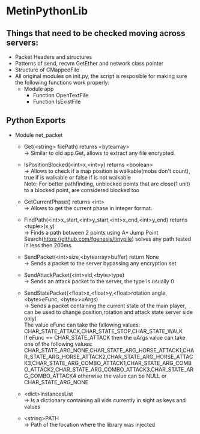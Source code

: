 # MetinPythonLib

## Things that need to be checked moving across servers:

- Packet Headers and structures
- Patterns of send, recvm GetEther and network class pointer
- Structure of CMappedFile
- All original modules on init.py, the script is resposible for making sure the following functions work properly:
  - Module app
    - Function OpenTextFile
    - Function IsExistFile


## Python Exports
- Module net_packet
  - Get(\<string\> filePath) returns \<bytearray\><br>
    -> Similar to old app.Get, allows to extract any file encrypted.
  - IsPositionBlocked(\<int\>x,\<int\>y) returns \<boolean\><br>
    -> Allows to check if a map position is walkable(mobs don't count), true if is walkable or false if is not walkable<br>
    Note: For better pathfinding, unblocked points that are close(1 unit) to a blocked point, are considered blocked too<br>
  - GetCurrentPhase() returns \<int\><br>
    -> Allows to get the current phase in integer format.<br>
  - FindPath(\<int\>x_start,\<int\>y_start,\<int\>x_end,\<int\>y_end) returns \<tuple\>(x,y)<br>
    -> Finds a path between 2 points using A* Jump Point Search(https://github.com/fgenesis/tinypile) solves any path tested in less then 200ms.<br>
  - SendPacket(\<int\>size,\<bytearray\>buffer) return None<br>
    -> Sends a packet to the server bypassing any encryption set<br>
  - SendAttackPacket(\<int\>vid,\<byte\>type)<br>
    -> Sends an attack packet to the server, the type is usually 0<br>
  - SendStatePacket(\<float\>x,\<float\>y,\<float\>rotation angle,\<byte\>eFunc, \<byte>\>uArgs)<br>
    -> Sends a packet containing the current state of the main player, can be used to change position,rotation and attack state server side only)<br>
       The value eFunc can take the fallowing values: 	CHAR_STATE_ATTACK,CHAR_STATE_STOP,CHAR_STATE_WALK<br>
       If eFunc == CHAR_STATE_ATTACK then the uArgs value can take one of the following values: 	CHAR_STATE_ARG_NONE,CHAR_STATE_ARG_HORSE_ATTACK1,CHAR_STATE_ARG_HORSE_ATTACK2,CHAR_STATE_ARG_HORSE_ATTACK3,CHAR_STATE_ARG_COMBO_ATTACK1,CHAR_STATE_ARG_COMBO_ATTACK2,CHAR_STATE_ARG_COMBO_ATTACK3,CHAR_STATE_ARG_COMBO_ATTACK4
       otherwise the value can be NULL or CHAR_STATE_ARG_NONE
       
  - \<dict\>InstancesList<br>
    -> Is a dictionary containing all vids currently in sight as keys and values<br>
  - \<string\>PATH<br>
    -> Path of the location where the library was injected<br>


